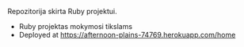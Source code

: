 Repozitorija skirta Ruby projektui.

* Ruby projektas mokymosi tikslams
* Deployed at https://afternoon-plains-74769.herokuapp.com/home
